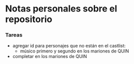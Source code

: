 # Notas personales sobre el repositorio

### Tareas
* agregar id para personajes que no están en el castlist:
    * músico primero y segundo en los mariones de QUIN
* completar <stage> en los mariones de QUIN